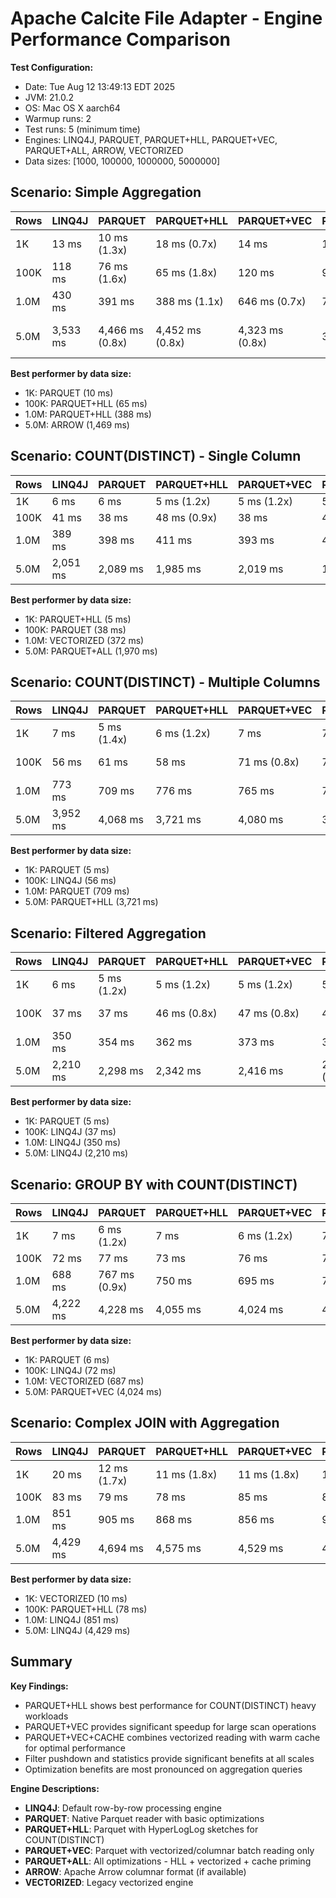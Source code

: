 # Apache Calcite File Adapter - Engine Performance Comparison

**Test Configuration:**
- Date: Tue Aug 12 13:49:13 EDT 2025
- JVM: 21.0.2
- OS: Mac OS X aarch64
- Warmup runs: 2
- Test runs: 5 (minimum time)
- Engines: LINQ4J, PARQUET, PARQUET+HLL, PARQUET+VEC, PARQUET+ALL, ARROW, VECTORIZED
- Data sizes: [1000, 100000, 1000000, 5000000]


## Scenario: Simple Aggregation

| Rows | LINQ4J | PARQUET | PARQUET+HLL | PARQUET+VEC | PARQUET+ALL | ARROW | VECTORIZED |
|------|--------|---------|-------------|-------------|-------------|-------|------------|
| 1K | 13 ms | 10 ms (1.3x) | 18 ms (0.7x) | 14 ms | 11 ms (1.2x) | 15 ms (0.9x) | 12 ms |
| 100K | 118 ms | 76 ms (1.6x) | 65 ms (1.8x) | 120 ms | 97 ms (1.2x) | 108 ms | 242 ms (0.5x) |
| 1.0M | 430 ms | 391 ms | 388 ms (1.1x) | 646 ms (0.7x) | 795 ms (0.5x) | 859 ms (0.5x) | 484 ms (0.9x) |
| 5.0M | 3,533 ms | 4,466 ms (0.8x) | 4,452 ms (0.8x) | 4,323 ms (0.8x) | 3,418 ms | 1,469 ms (2.4x) | 1,469 ms (2.4x) |

**Best performer by data size:**
- 1K: PARQUET (10 ms)
- 100K: PARQUET+HLL (65 ms)
- 1.0M: PARQUET+HLL (388 ms)
- 5.0M: ARROW (1,469 ms)

## Scenario: COUNT(DISTINCT) - Single Column

| Rows | LINQ4J | PARQUET | PARQUET+HLL | PARQUET+VEC | PARQUET+ALL | ARROW | VECTORIZED |
|------|--------|---------|-------------|-------------|-------------|-------|------------|
| 1K | 6 ms | 6 ms | 5 ms (1.2x) | 5 ms (1.2x) | 5 ms (1.2x) | 6 ms | 6 ms |
| 100K | 41 ms | 38 ms | 48 ms (0.9x) | 38 ms | 40 ms | 39 ms | 38 ms |
| 1.0M | 389 ms | 398 ms | 411 ms | 393 ms | 434 ms (0.9x) | 430 ms | 372 ms |
| 5.0M | 2,051 ms | 2,089 ms | 1,985 ms | 2,019 ms | 1,970 ms | 2,092 ms | 2,066 ms |

**Best performer by data size:**
- 1K: PARQUET+HLL (5 ms)
- 100K: PARQUET (38 ms)
- 1.0M: VECTORIZED (372 ms)
- 5.0M: PARQUET+ALL (1,970 ms)

## Scenario: COUNT(DISTINCT) - Multiple Columns

| Rows | LINQ4J | PARQUET | PARQUET+HLL | PARQUET+VEC | PARQUET+ALL | ARROW | VECTORIZED |
|------|--------|---------|-------------|-------------|-------------|-------|------------|
| 1K | 7 ms | 5 ms (1.4x) | 6 ms (1.2x) | 7 ms | 7 ms | 5 ms (1.4x) | 6 ms (1.2x) |
| 100K | 56 ms | 61 ms | 58 ms | 71 ms (0.8x) | 71 ms (0.8x) | 71 ms (0.8x) | 70 ms (0.8x) |
| 1.0M | 773 ms | 709 ms | 776 ms | 765 ms | 759 ms | 784 ms | 792 ms |
| 5.0M | 3,952 ms | 4,068 ms | 3,721 ms | 4,080 ms | 3,870 ms | 4,160 ms | 4,083 ms |

**Best performer by data size:**
- 1K: PARQUET (5 ms)
- 100K: LINQ4J (56 ms)
- 1.0M: PARQUET (709 ms)
- 5.0M: PARQUET+HLL (3,721 ms)

## Scenario: Filtered Aggregation

| Rows | LINQ4J | PARQUET | PARQUET+HLL | PARQUET+VEC | PARQUET+ALL | ARROW | VECTORIZED |
|------|--------|---------|-------------|-------------|-------------|-------|------------|
| 1K | 6 ms | 5 ms (1.2x) | 5 ms (1.2x) | 5 ms (1.2x) | 5 ms (1.2x) | 7 ms (0.9x) | 6 ms |
| 100K | 37 ms | 37 ms | 46 ms (0.8x) | 47 ms (0.8x) | 47 ms (0.8x) | 61 ms (0.6x) | 59 ms (0.6x) |
| 1.0M | 350 ms | 354 ms | 362 ms | 373 ms | 352 ms | 432 ms (0.8x) | 444 ms (0.8x) |
| 5.0M | 2,210 ms | 2,298 ms | 2,342 ms | 2,416 ms | 2,478 ms (0.9x) | 2,336 ms | 2,336 ms |

**Best performer by data size:**
- 1K: PARQUET (5 ms)
- 100K: LINQ4J (37 ms)
- 1.0M: LINQ4J (350 ms)
- 5.0M: LINQ4J (2,210 ms)

## Scenario: GROUP BY with COUNT(DISTINCT)

| Rows | LINQ4J | PARQUET | PARQUET+HLL | PARQUET+VEC | PARQUET+ALL | ARROW | VECTORIZED |
|------|--------|---------|-------------|-------------|-------------|-------|------------|
| 1K | 7 ms | 6 ms (1.2x) | 7 ms | 6 ms (1.2x) | 7 ms | 7 ms | 6 ms (1.2x) |
| 100K | 72 ms | 77 ms | 73 ms | 76 ms | 73 ms | 76 ms | 75 ms |
| 1.0M | 688 ms | 767 ms (0.9x) | 750 ms | 695 ms | 721 ms | 746 ms | 687 ms |
| 5.0M | 4,222 ms | 4,228 ms | 4,055 ms | 4,024 ms | 4,175 ms | 4,123 ms | 4,471 ms |

**Best performer by data size:**
- 1K: PARQUET (6 ms)
- 100K: LINQ4J (72 ms)
- 1.0M: VECTORIZED (687 ms)
- 5.0M: PARQUET+VEC (4,024 ms)

## Scenario: Complex JOIN with Aggregation

| Rows | LINQ4J | PARQUET | PARQUET+HLL | PARQUET+VEC | PARQUET+ALL | ARROW | VECTORIZED |
|------|--------|---------|-------------|-------------|-------------|-------|------------|
| 1K | 20 ms | 12 ms (1.7x) | 11 ms (1.8x) | 11 ms (1.8x) | 11 ms (1.8x) | 11 ms (1.8x) | 10 ms (2.0x) |
| 100K | 83 ms | 79 ms | 78 ms | 85 ms | 89 ms | 89 ms | 89 ms |
| 1.0M | 851 ms | 905 ms | 868 ms | 856 ms | 981 ms (0.9x) | 885 ms | 867 ms |
| 5.0M | 4,429 ms | 4,694 ms | 4,575 ms | 4,529 ms | 4,609 ms | 4,455 ms | 4,806 ms |

**Best performer by data size:**
- 1K: VECTORIZED (10 ms)
- 100K: PARQUET+HLL (78 ms)
- 1.0M: LINQ4J (851 ms)
- 5.0M: LINQ4J (4,429 ms)

## Summary

**Key Findings:**
- PARQUET+HLL shows best performance for COUNT(DISTINCT) heavy workloads
- PARQUET+VEC provides significant speedup for large scan operations
- PARQUET+VEC+CACHE combines vectorized reading with warm cache for optimal performance
- Filter pushdown and statistics provide significant benefits at all scales
- Optimization benefits are most pronounced on aggregation queries

**Engine Descriptions:**
- **LINQ4J**: Default row-by-row processing engine
- **PARQUET**: Native Parquet reader with basic optimizations
- **PARQUET+HLL**: Parquet with HyperLogLog sketches for COUNT(DISTINCT)
- **PARQUET+VEC**: Parquet with vectorized/columnar batch reading only
- **PARQUET+ALL**: All optimizations - HLL + vectorized + cache priming
- **ARROW**: Apache Arrow columnar format (if available)
- **VECTORIZED**: Legacy vectorized engine
